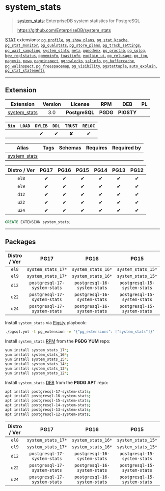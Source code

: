 # system_stats


> [system_stats](https://github.com/EnterpriseDB/system_stats): EnterpriseDB system statistics for PostgreSQL
>
> https://github.com/EnterpriseDB/system_stats





[STAT](/stat) extensions: [`pg_profile`](/pg_profile), [`pg_show_plans`](/pg_show_plans), [`pg_stat_kcache`](/pg_stat_kcache), [`pg_stat_monitor`](/pg_stat_monitor), [`pg_qualstats`](/pg_qualstats), [`pg_store_plans`](/pg_store_plans), [`pg_track_settings`](/pg_track_settings), [`pg_wait_sampling`](/pg_wait_sampling), [`system_stats`](/system_stats), [`meta`](/meta), [`pgnodemx`](/pgnodemx), [`pg_proctab`](/pg_proctab), [`pg_sqlog`](/pg_sqlog), [`bgw_replstatus`](/bgw_replstatus), [`pgmeminfo`](/pgmeminfo), [`toastinfo`](/toastinfo), [`explain_ui`](/explain_ui), [`pg_relusage`](/pg_relusage), [`pg_top`](/pg_top), [`pagevis`](/pagevis), [`powa`](/powa), [`pageinspect`](/pageinspect), [`pgrowlocks`](/pgrowlocks), [`sslinfo`](/sslinfo), [`pg_buffercache`](/pg_buffercache), [`pg_walinspect`](/pg_walinspect), [`pg_freespacemap`](/pg_freespacemap), [`pg_visibility`](/pg_visibility), [`pgstattuple`](/pgstattuple), [`auto_explain`](/auto_explain), [`pg_stat_statements`](/pg_stat_statements)


-------
## Extension


| Extension | Version | License | RPM | DEB | PL |
|-----------|:-------:|:-------:|:---:|:---:|:--:|
| [system_stats](https://github.com/EnterpriseDB/system_stats) | 3.0 | **<span class="tcblue">PostgreSQL</span>** | **<span class="tccyan">PGDG</span>** | **<span class="tcwarn">PIGSTY</span>** |  |



| `Bin` | `LOAD` | `DYLIB` | `DDL` | `TRUST` | `RELOC` |
|:-----:|:------:|:-------:|:-----:|:-------:|:-------:|
|  |  | <span class="tcblue">✔</span> | <span class="tcblue">✔</span> | <span class="tcwarn">✘</span> | <span class="tcblue">✔</span> |



| Alias | Tags | Schemas | Requires | Required by |
|-------|------|---------|----------|-------------|
| [system_stats](/system_stats) |  |  |  |  |



| Distro / Ver | PG17 | PG16 | PG15 | PG14 | PG13 | PG12 |
|:------------:|:----:|:----:|:----:|:----:|:----:|:----:|
| `el8` | <span class="tcblue">✔</span> | <span class="tcblue">✔</span> | <span class="tcblue">✔</span> | <span class="tcblue">✔</span> | <span class="tcblue">✔</span> | <span class="tcblue">✔</span> |
| `el9` | <span class="tcblue">✔</span> | <span class="tcblue">✔</span> | <span class="tcblue">✔</span> | <span class="tcblue">✔</span> | <span class="tcblue">✔</span> | <span class="tcblue">✔</span> |
| `d12` | <span class="tcblue">✔</span> | <span class="tcblue">✔</span> | <span class="tcblue">✔</span> | <span class="tcblue">✔</span> | <span class="tcblue">✔</span> | <span class="tcblue">✔</span> |
| `u22` | <span class="tcblue">✔</span> | <span class="tcblue">✔</span> | <span class="tcblue">✔</span> | <span class="tcblue">✔</span> | <span class="tcblue">✔</span> | <span class="tcblue">✔</span> |
| `u24` | <span class="tcblue">✔</span> | <span class="tcblue">✔</span> | <span class="tcblue">✔</span> | <span class="tcblue">✔</span> | <span class="tcblue">✔</span> | <span class="tcblue">✔</span> |





```sql
CREATE EXTENSION system_stats;
```

-----------


## Packages


| Distro / Ver | PG17 | PG16 | PG15 | PG14 | PG13 | PG12 |
|:------------:|:----:|:----:|:----:|:----:|:----:|:----:|
| `el8` | `system_stats_17*` | `system_stats_16*` | `system_stats_15*` | `system_stats_14*` | `system_stats_13*` | `system_stats_12*` |
| `el9` | `system_stats_17*` | `system_stats_16*` | `system_stats_15*` | `system_stats_14*` | `system_stats_13*` | `system_stats_12*` |
| `d12` | `postgresql-17-system-stats` | `postgresql-16-system-stats` | `postgresql-15-system-stats` | `postgresql-14-system-stats` | `postgresql-13-system-stats` | `postgresql-12-system-stats` |
| `u22` | `postgresql-17-system-stats` | `postgresql-16-system-stats` | `postgresql-15-system-stats` | `postgresql-14-system-stats` | `postgresql-13-system-stats` | `postgresql-12-system-stats` |
| `u24` | `postgresql-17-system-stats` | `postgresql-16-system-stats` | `postgresql-15-system-stats` | `postgresql-14-system-stats` | `postgresql-13-system-stats` | `postgresql-12-system-stats` |



Install `system_stats` via [Pigsty](https://pigsty.io/docs/pgext/usage/install/) playbook:

```bash
./pgsql.yml -t pg_extension -e '{"pg_extensions": ["system_stats"]}'
```


Install `system_stats` [RPM](/rpm) from the **<span class="tccyan">PGDG</span>** **YUM** repo:

```bash
yum install system_stats_17*;
yum install system_stats_16*;
yum install system_stats_15*;
yum install system_stats_14*;
yum install system_stats_13*;
yum install system_stats_12*;
```


Install `system_stats` [DEB](/deb) from the **<span class="tccyan">PGDG</span>** **APT** repo:

```bash
apt install postgresql-17-system-stats;
apt install postgresql-16-system-stats;
apt install postgresql-15-system-stats;
apt install postgresql-14-system-stats;
apt install postgresql-13-system-stats;
apt install postgresql-12-system-stats;
```




| Distro / Ver | PG17 | PG16 | PG15 | PG14 | PG13 | PG12 |
|:------------:|:----:|:----:|:----:|:----:|:----:|:----:|
| `el8` | `system_stats_17*` | `system_stats_16*` | `system_stats_15*` | `system_stats_14*` | `system_stats_13*` | `system_stats_12*` |
| `el9` | `system_stats_17*` | `system_stats_16*` | `system_stats_15*` | `system_stats_14*` | `system_stats_13*` | `system_stats_12*` |
| `d12` | `postgresql-17-system-stats` | `postgresql-16-system-stats` | `postgresql-15-system-stats` | `postgresql-14-system-stats` | `postgresql-13-system-stats` | `postgresql-12-system-stats` |
| `u22` | `postgresql-17-system-stats` | `postgresql-16-system-stats` | `postgresql-15-system-stats` | `postgresql-14-system-stats` | `postgresql-13-system-stats` | `postgresql-12-system-stats` |
| `u24` | `postgresql-17-system-stats` | `postgresql-16-system-stats` | `postgresql-15-system-stats` | `postgresql-14-system-stats` | `postgresql-13-system-stats` | `postgresql-12-system-stats` |





